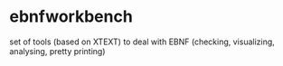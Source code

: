 # ebnfworkbench
set of tools (based on XTEXT) to deal with EBNF (checking, visualizing, analysing, pretty printing)
